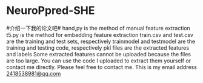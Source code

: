 # NeuroPpred-SHE
#介绍一下我的论文吧#
hand,py is the method of manual feature extraction
t5.py is the method for embedding feature extraction
train.csv and test.csv are the training and test sets, respectively
trainmodel and testmodel are the training and testing code, respectively
pkl files are the extracted features and labels
Some extracted features cannot be uploaded because the files are too large. You can use the code I uploaded to extract them yourself or contact me directly. Please feel free to contact me. This is my email address 2418538981@qq.com
